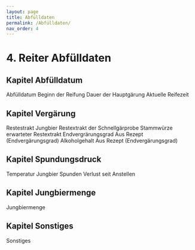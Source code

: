 ```yaml
---
layout: page
title: Abfülldaten
permalink: /Abfülldaten/
nav_order: 4
---
```


# 4. Reiter Abfülldaten
## Kapitel Abfülldatum
Abfülldatum
Beginn der Reifung
Dauer der Hauptgärung
Aktuelle Reifezeit

## Kapitel Vergärung
Restestrakt Jungbier
Restextrakt der Schnellgärprobe
Stammwürze
erwarteter Restextrakt
Endvergrärungsgrad
Aus Rezept (Endvergärungsgrad)
Alkoholgehalt
Aus Rezept (Endvergärungsgrad)

## Kapitel Spundungsdruck
Temperatur Jungbier
Spunden
Verlust seit Anstellen

## Kapitel Jungbiermenge
Jungbiermenge 

## Kapitel Sonstiges
Sonstiges